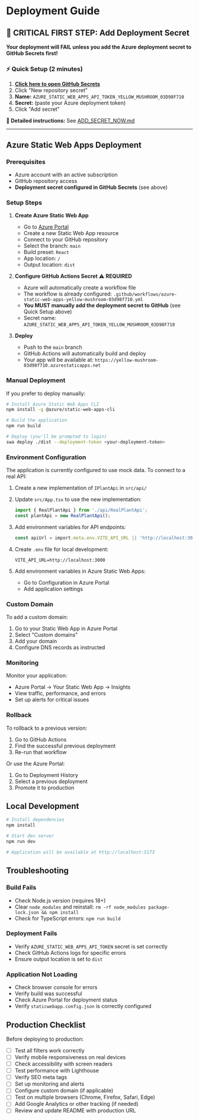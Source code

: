 # Deployment Guide

## 🚨 CRITICAL FIRST STEP: Add Deployment Secret

**Your deployment will FAIL unless you add the Azure deployment secret to GitHub Secrets first!**

### ⚡ Quick Setup (2 minutes)

1. **[Click here to open GitHub Secrets](https://github.com/ampautsc/PlantFinder/settings/secrets/actions)**
2. Click "New repository secret"
3. **Name:** `AZURE_STATIC_WEB_APPS_API_TOKEN_YELLOW_MUSHROOM_03D98F710`
4. **Secret:** (paste your Azure deployment token)
5. Click "Add secret"

**📖 Detailed instructions:** See [ADD_SECRET_NOW.md](./ADD_SECRET_NOW.md)

---

## Azure Static Web Apps Deployment

### Prerequisites
- Azure account with an active subscription
- GitHub repository access
- **Deployment secret configured in GitHub Secrets** (see above)

### Setup Steps

1. **Create Azure Static Web App**
   - Go to [Azure Portal](https://portal.azure.com)
   - Create a new Static Web App resource
   - Connect to your GitHub repository
   - Select the branch: `main`
   - Build preset: `React`
   - App location: `/`
   - Output location: `dist`

2. **Configure GitHub Actions Secret** ⚠️ **REQUIRED**
   - Azure will automatically create a workflow file
   - The workflow is already configured: `.github/workflows/azure-static-web-apps-yellow-mushroom-03d98f710.yml`
   - **You MUST manually add the deployment secret to GitHub** (see Quick Setup above)
   - Secret name: `AZURE_STATIC_WEB_APPS_API_TOKEN_YELLOW_MUSHROOM_03D98F710`

3. **Deploy**
   - Push to the `main` branch
   - GitHub Actions will automatically build and deploy
   - Your app will be available at: `https://yellow-mushroom-03d98f710.azurestaticapps.net`

### Manual Deployment

If you prefer to deploy manually:

```bash
# Install Azure Static Web Apps CLI
npm install -g @azure/static-web-apps-cli

# Build the application
npm run build

# Deploy (you'll be prompted to login)
swa deploy ./dist --deployment-token <your-deployment-token>
```

### Environment Configuration

The application is currently configured to use mock data. To connect to a real API:

1. Create a new implementation of `IPlantApi` in `src/api/`
2. Update `src/App.tsx` to use the new implementation:
   ```typescript
   import { RealPlantApi } from './api/RealPlantApi';
   const plantApi = new RealPlantApi();
   ```

3. Add environment variables for API endpoints:
   ```typescript
   const apiUrl = import.meta.env.VITE_API_URL || 'http://localhost:3000';
   ```

4. Create `.env` file for local development:
   ```
   VITE_API_URL=http://localhost:3000
   ```

5. Add environment variables in Azure Static Web Apps:
   - Go to Configuration in Azure Portal
   - Add application settings

### Custom Domain

To add a custom domain:

1. Go to your Static Web App in Azure Portal
2. Select "Custom domains"
3. Add your domain
4. Configure DNS records as instructed

### Monitoring

Monitor your application:
- Azure Portal → Your Static Web App → Insights
- View traffic, performance, and errors
- Set up alerts for critical issues

### Rollback

To rollback to a previous version:
1. Go to GitHub Actions
2. Find the successful previous deployment
3. Re-run that workflow

Or use the Azure Portal:
1. Go to Deployment History
2. Select a previous deployment
3. Promote it to production

## Local Development

```bash
# Install dependencies
npm install

# Start dev server
npm run dev

# Application will be available at http://localhost:5173
```

## Troubleshooting

### Build Fails
- Check Node.js version (requires 18+)
- Clear `node_modules` and reinstall: `rm -rf node_modules package-lock.json && npm install`
- Check for TypeScript errors: `npm run build`

### Deployment Fails
- Verify `AZURE_STATIC_WEB_APPS_API_TOKEN` secret is set correctly
- Check GitHub Actions logs for specific errors
- Ensure output location is set to `dist`

### Application Not Loading
- Check browser console for errors
- Verify build was successful
- Check Azure Portal for deployment status
- Verify `staticwebapp.config.json` is correctly configured

## Production Checklist

Before deploying to production:

- [ ] Test all filters work correctly
- [ ] Verify mobile responsiveness on real devices
- [ ] Check accessibility with screen readers
- [ ] Test performance with Lighthouse
- [ ] Verify SEO meta tags
- [ ] Set up monitoring and alerts
- [ ] Configure custom domain (if applicable)
- [ ] Test on multiple browsers (Chrome, Firefox, Safari, Edge)
- [ ] Add Google Analytics or other tracking (if needed)
- [ ] Review and update README with production URL
